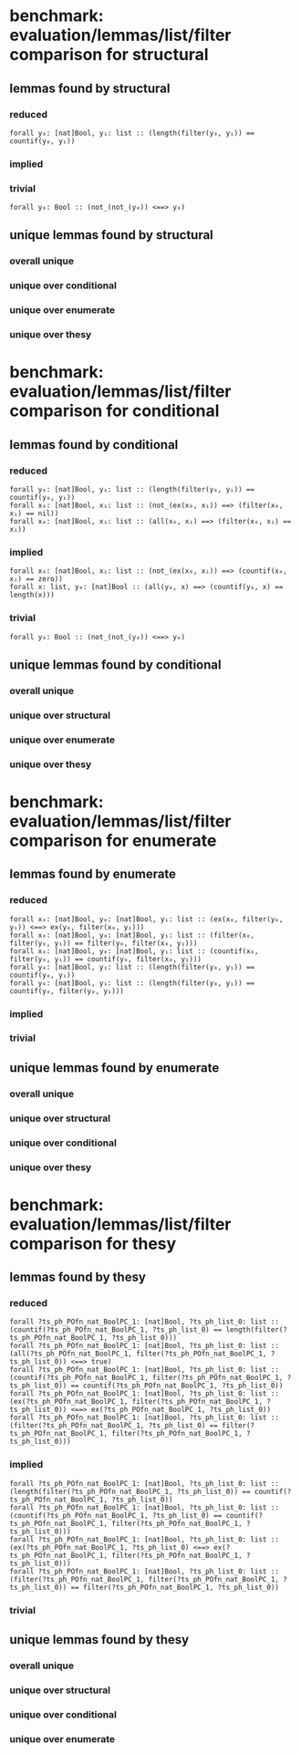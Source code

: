 # benchmark: evaluation/lemmas/list/filter comparison for structural

## lemmas found by structural

### reduced

    forall y₀: [nat]Bool, y₁: list :: (length(filter(y₀, y₁)) == countif(y₀, y₁))

### implied


### trivial

    forall y₀: Bool :: (not_(not_(y₀)) <==> y₀)


## unique lemmas found by structural

### overall unique


### unique over conditional


### unique over enumerate


### unique over thesy




# benchmark: evaluation/lemmas/list/filter comparison for conditional

## lemmas found by conditional

### reduced

    forall y₀: [nat]Bool, y₁: list :: (length(filter(y₀, y₁)) == countif(y₀, y₁))
    forall x₀: [nat]Bool, x₁: list :: (not_(ex(x₀, x₁)) ==> (filter(x₀, x₁) == nil))
    forall x₀: [nat]Bool, x₁: list :: (all(x₀, x₁) ==> (filter(x₀, x₁) == x₁))

### implied

    forall x₀: [nat]Bool, x₁: list :: (not_(ex(x₀, x₁)) ==> (countif(x₀, x₁) == zero))
    forall x: list, y₀: [nat]Bool :: (all(y₀, x) ==> (countif(y₀, x) == length(x)))

### trivial

    forall y₀: Bool :: (not_(not_(y₀)) <==> y₀)


## unique lemmas found by conditional

### overall unique


### unique over structural


### unique over enumerate


### unique over thesy




# benchmark: evaluation/lemmas/list/filter comparison for enumerate

## lemmas found by enumerate

### reduced

    forall x₀: [nat]Bool, y₀: [nat]Bool, y₁: list :: (ex(x₀, filter(y₀, y₁)) <==> ex(y₀, filter(x₀, y₁)))
    forall x₀: [nat]Bool, y₀: [nat]Bool, y₁: list :: (filter(x₀, filter(y₀, y₁)) == filter(y₀, filter(x₀, y₁)))
    forall x₀: [nat]Bool, y₀: [nat]Bool, y₁: list :: (countif(x₀, filter(y₀, y₁)) == countif(y₀, filter(x₀, y₁)))
    forall y₀: [nat]Bool, y₁: list :: (length(filter(y₀, y₁)) == countif(y₀, y₁))
    forall y₀: [nat]Bool, y₁: list :: (length(filter(y₀, y₁)) == countif(y₀, filter(y₀, y₁)))

### implied


### trivial



## unique lemmas found by enumerate

### overall unique


### unique over structural


### unique over conditional


### unique over thesy




# benchmark: evaluation/lemmas/list/filter comparison for thesy

## lemmas found by thesy

### reduced

    forall ?ts_ph_POfn_nat_BoolPC_1: [nat]Bool, ?ts_ph_list_0: list :: (countif(?ts_ph_POfn_nat_BoolPC_1, ?ts_ph_list_0) == length(filter(?ts_ph_POfn_nat_BoolPC_1, ?ts_ph_list_0)))
    forall ?ts_ph_POfn_nat_BoolPC_1: [nat]Bool, ?ts_ph_list_0: list :: (all(?ts_ph_POfn_nat_BoolPC_1, filter(?ts_ph_POfn_nat_BoolPC_1, ?ts_ph_list_0)) <==> true)
    forall ?ts_ph_POfn_nat_BoolPC_1: [nat]Bool, ?ts_ph_list_0: list :: (countif(?ts_ph_POfn_nat_BoolPC_1, filter(?ts_ph_POfn_nat_BoolPC_1, ?ts_ph_list_0)) == countif(?ts_ph_POfn_nat_BoolPC_1, ?ts_ph_list_0))
    forall ?ts_ph_POfn_nat_BoolPC_1: [nat]Bool, ?ts_ph_list_0: list :: (ex(?ts_ph_POfn_nat_BoolPC_1, filter(?ts_ph_POfn_nat_BoolPC_1, ?ts_ph_list_0)) <==> ex(?ts_ph_POfn_nat_BoolPC_1, ?ts_ph_list_0))
    forall ?ts_ph_POfn_nat_BoolPC_1: [nat]Bool, ?ts_ph_list_0: list :: (filter(?ts_ph_POfn_nat_BoolPC_1, ?ts_ph_list_0) == filter(?ts_ph_POfn_nat_BoolPC_1, filter(?ts_ph_POfn_nat_BoolPC_1, ?ts_ph_list_0)))

### implied

    forall ?ts_ph_POfn_nat_BoolPC_1: [nat]Bool, ?ts_ph_list_0: list :: (length(filter(?ts_ph_POfn_nat_BoolPC_1, ?ts_ph_list_0)) == countif(?ts_ph_POfn_nat_BoolPC_1, ?ts_ph_list_0))
    forall ?ts_ph_POfn_nat_BoolPC_1: [nat]Bool, ?ts_ph_list_0: list :: (countif(?ts_ph_POfn_nat_BoolPC_1, ?ts_ph_list_0) == countif(?ts_ph_POfn_nat_BoolPC_1, filter(?ts_ph_POfn_nat_BoolPC_1, ?ts_ph_list_0)))
    forall ?ts_ph_POfn_nat_BoolPC_1: [nat]Bool, ?ts_ph_list_0: list :: (ex(?ts_ph_POfn_nat_BoolPC_1, ?ts_ph_list_0) <==> ex(?ts_ph_POfn_nat_BoolPC_1, filter(?ts_ph_POfn_nat_BoolPC_1, ?ts_ph_list_0)))
    forall ?ts_ph_POfn_nat_BoolPC_1: [nat]Bool, ?ts_ph_list_0: list :: (filter(?ts_ph_POfn_nat_BoolPC_1, filter(?ts_ph_POfn_nat_BoolPC_1, ?ts_ph_list_0)) == filter(?ts_ph_POfn_nat_BoolPC_1, ?ts_ph_list_0))

### trivial



## unique lemmas found by thesy

### overall unique


### unique over structural


### unique over conditional


### unique over enumerate




